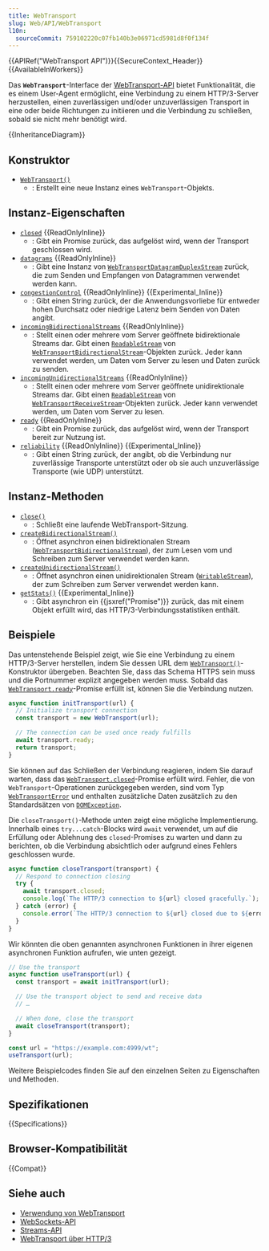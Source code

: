 ```yaml
---
title: WebTransport
slug: Web/API/WebTransport
l10n:
  sourceCommit: 759102220c07fb140b3e06971cd5981d8f0f134f
---
```


{{APIRef("WebTransport API")}}{{SecureContext_Header}} {{AvailableInWorkers}}

Das **`WebTransport`**-Interface der [WebTransport-API](/de/docs/Web/API/WebTransport_API) bietet Funktionalität, die es einem User-Agent ermöglicht, eine Verbindung zu einem HTTP/3-Server herzustellen, einen zuverlässigen und/oder unzuverlässigen Transport in eine oder beide Richtungen zu initiieren und die Verbindung zu schließen, sobald sie nicht mehr benötigt wird.

{{InheritanceDiagram}}

## Konstruktor

- [`WebTransport()`](/de/docs/Web/API/WebTransport/WebTransport)
  - : Erstellt eine neue Instanz eines `WebTransport`-Objekts.

## Instanz-Eigenschaften

- [`closed`](/de/docs/Web/API/WebTransport/closed) {{ReadOnlyInline}}
  - : Gibt ein Promise zurück, das aufgelöst wird, wenn der Transport geschlossen wird.
- [`datagrams`](/de/docs/Web/API/WebTransport/datagrams) {{ReadOnlyInline}}
  - : Gibt eine Instanz von [`WebTransportDatagramDuplexStream`](/de/docs/Web/API/WebTransportDatagramDuplexStream) zurück, die zum Senden und Empfangen von Datagrammen verwendet werden kann.
- [`congestionControl`](/de/docs/Web/API/WebTransport/congestionControl) {{ReadOnlyInline}} {{Experimental_Inline}}
  - : Gibt einen String zurück, der die Anwendungsvorliebe für entweder hohen Durchsatz oder niedrige Latenz beim Senden von Daten angibt.
- [`incomingBidirectionalStreams`](/de/docs/Web/API/WebTransport/incomingBidirectionalStreams) {{ReadOnlyInline}}
  - : Stellt einen oder mehrere vom Server geöffnete bidirektionale Streams dar. Gibt einen [`ReadableStream`](/de/docs/Web/API/ReadableStream) von [`WebTransportBidirectionalStream`](/de/docs/Web/API/WebTransportBidirectionalStream)-Objekten zurück. Jeder kann verwendet werden, um Daten vom Server zu lesen und Daten zurück zu senden.
- [`incomingUnidirectionalStreams`](/de/docs/Web/API/WebTransport/incomingUnidirectionalStreams) {{ReadOnlyInline}}
  - : Stellt einen oder mehrere vom Server geöffnete unidirektionale Streams dar. Gibt einen [`ReadableStream`](/de/docs/Web/API/ReadableStream) von [`WebTransportReceiveStream`](/de/docs/Web/API/WebTransportReceiveStream)-Objekten zurück. Jeder kann verwendet werden, um Daten vom Server zu lesen.
- [`ready`](/de/docs/Web/API/WebTransport/ready) {{ReadOnlyInline}}
  - : Gibt ein Promise zurück, das aufgelöst wird, wenn der Transport bereit zur Nutzung ist.
- [`reliability`](/de/docs/Web/API/WebTransport/reliability) {{ReadOnlyInline}} {{Experimental_Inline}}
  - : Gibt einen String zurück, der angibt, ob die Verbindung nur zuverlässige Transporte unterstützt oder ob sie auch unzuverlässige Transporte (wie UDP) unterstützt.

## Instanz-Methoden

- [`close()`](/de/docs/Web/API/WebTransport/close)
  - : Schließt eine laufende WebTransport-Sitzung.
- [`createBidirectionalStream()`](/de/docs/Web/API/WebTransport/createBidirectionalStream)
  - : Öffnet asynchron einen bidirektionalen Stream ([`WebTransportBidirectionalStream`](/de/docs/Web/API/WebTransportBidirectionalStream)), der zum Lesen vom und Schreiben zum Server verwendet werden kann.
- [`createUnidirectionalStream()`](/de/docs/Web/API/WebTransport/createUnidirectionalStream)
  - : Öffnet asynchron einen unidirektionalen Stream ([`WritableStream`](/de/docs/Web/API/WritableStream)), der zum Schreiben zum Server verwendet werden kann.
- [`getStats()`](/de/docs/Web/API/WebTransport/getStats) {{Experimental_Inline}}
  - : Gibt asynchron ein {{jsxref("Promise")}} zurück, das mit einem Objekt erfüllt wird, das HTTP/3-Verbindungsstatistiken enthält.

## Beispiele

Das untenstehende Beispiel zeigt, wie Sie eine Verbindung zu einem HTTP/3-Server herstellen, indem Sie dessen URL dem [`WebTransport()`](/de/docs/Web/API/WebTransport/WebTransport)-Konstruktor übergeben. Beachten Sie, dass das Schema HTTPS sein muss und die Portnummer explizit angegeben werden muss. Sobald das [`WebTransport.ready`](/de/docs/Web/API/WebTransport/ready)-Promise erfüllt ist, können Sie die Verbindung nutzen.

```js
async function initTransport(url) {
  // Initialize transport connection
  const transport = new WebTransport(url);

  // The connection can be used once ready fulfills
  await transport.ready;
  return transport;
}
```

Sie können auf das Schließen der Verbindung reagieren, indem Sie darauf warten, dass das [`WebTransport.closed`](/de/docs/Web/API/WebTransport/closed)-Promise erfüllt wird. Fehler, die von `WebTransport`-Operationen zurückgegeben werden, sind vom Typ [`WebTransportError`](/de/docs/Web/API/WebTransportError) und enthalten zusätzliche Daten zusätzlich zu den Standardsätzen von [`DOMException`](/de/docs/Web/API/DOMException).

Die `closeTransport()`-Methode unten zeigt eine mögliche Implementierung. Innerhalb eines `try...catch`-Blocks wird `await` verwendet, um auf die Erfüllung oder Ablehnung des `closed`-Promises zu warten und dann zu berichten, ob die Verbindung absichtlich oder aufgrund eines Fehlers geschlossen wurde.

```js
async function closeTransport(transport) {
  // Respond to connection closing
  try {
    await transport.closed;
    console.log(`The HTTP/3 connection to ${url} closed gracefully.`);
  } catch (error) {
    console.error(`The HTTP/3 connection to ${url} closed due to ${error}.`);
  }
}
```

Wir könnten die oben genannten asynchronen Funktionen in ihrer eigenen asynchronen Funktion aufrufen, wie unten gezeigt.

```js
// Use the transport
async function useTransport(url) {
  const transport = await initTransport(url);

  // Use the transport object to send and receive data
  // …

  // When done, close the transport
  await closeTransport(transport);
}

const url = "https://example.com:4999/wt";
useTransport(url);
```

Weitere Beispielcodes finden Sie auf den einzelnen Seiten zu Eigenschaften und Methoden.

## Spezifikationen

{{Specifications}}

## Browser-Kompatibilität

{{Compat}}

## Siehe auch

- [Verwendung von WebTransport](https://developer.chrome.com/docs/capabilities/web-apis/webtransport)
- [WebSockets-API](/de/docs/Web/API/WebSockets_API)
- [Streams-API](/de/docs/Web/API/Streams_API)
- [WebTransport über HTTP/3](https://datatracker.ietf.org/doc/html/draft-ietf-webtrans-http3/)
